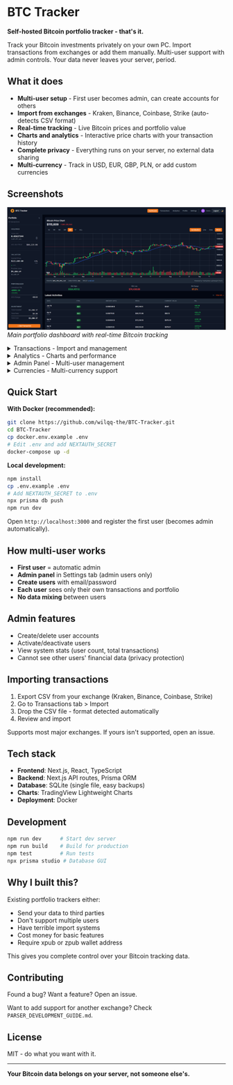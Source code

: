 # BTC Tracker

**Self-hosted Bitcoin portfolio tracker - that's it.**

Track your Bitcoin investments privately on your own PC. Import transactions from exchanges or add them manually. Multi-user support with admin controls. Your data never leaves your server, period.

## What it does

- **Multi-user setup** - First user becomes admin, can create accounts for others
- **Import from exchanges** - Kraken, Binance, Coinbase, Strike (auto-detects CSV format)
- **Real-time tracking** - Live Bitcoin prices and portfolio value
- **Charts and analytics** - Interactive price charts with your transaction history
- **Complete privacy** - Everything runs on your server, no external data sharing
- **Multi-currency** - Track in USD, EUR, GBP, PLN, or add custom currencies

## Screenshots

![Dashboard](screenshots/dashboard.png)
*Main portfolio dashboard with real-time Bitcoin tracking*

<details>
<summary>Transactions - Import and management</summary>

![Transactions](screenshots/transactions.png)
*Transaction management and CSV import from exchanges*
</details>

<details>
<summary>Analytics - Charts and performance</summary>

![Analytics](screenshots/analytics.png)
*Advanced portfolio analytics and performance charts*
</details>

<details>
<summary>Admin Panel - Multi-user management</summary>

![Admin Panel](screenshots/admin.png)
*Multi-user management interface (admin only)*
</details>

<details>
<summary>Currencies - Multi-currency support</summary>

![Currencies](screenshots/currencies.png)
*Multi-currency support and custom currency management*
</details>

## Quick Start

**With Docker (recommended):**
```bash
git clone https://github.com/wilqq-the/BTC-Tracker.git
cd BTC-Tracker
cp docker.env.example .env
# Edit .env and add NEXTAUTH_SECRET
docker-compose up -d
```

**Local development:**
```bash
npm install
cp .env.example .env
# Add NEXTAUTH_SECRET to .env
npx prisma db push
npm run dev
```

Open `http://localhost:3000` and register the first user (becomes admin automatically).

## How multi-user works

- **First user** = automatic admin
- **Admin panel** in Settings tab (admin users only)
- **Create users** with email/password
- **Each user** sees only their own transactions and portfolio
- **No data mixing** between users

## Admin features

- Create/delete user accounts
- Activate/deactivate users
- View system stats (user count, total transactions)
- Cannot see other users' financial data (privacy protection)

## Importing transactions

1. Export CSV from your exchange (Kraken, Binance, Coinbase, Strike)
2. Go to Transactions tab > Import
3. Drop the CSV file - format detected automatically
4. Review and import

Supports most major exchanges. If yours isn't supported, open an issue.

## Tech stack

- **Frontend**: Next.js, React, TypeScript
- **Backend**: Next.js API routes, Prisma ORM
- **Database**: SQLite (single file, easy backups)
- **Charts**: TradingView Lightweight Charts
- **Deployment**: Docker

## Development

```bash
npm run dev      # Start dev server
npm run build    # Build for production
npm test         # Run tests
npx prisma studio # Database GUI
```

## Why I built this?

Existing portfolio trackers either:
- Send your data to third parties
- Don't support multiple users
- Have terrible import systems
- Cost money for basic features
- Require xpub or zpub wallet address

This gives you complete control over your Bitcoin tracking data.

## Contributing

Found a bug? Want a feature? Open an issue.

Want to add support for another exchange? Check `PARSER_DEVELOPMENT_GUIDE.md`.

## License

MIT - do what you want with it.

---

**Your Bitcoin data belongs on your server, not someone else's.**